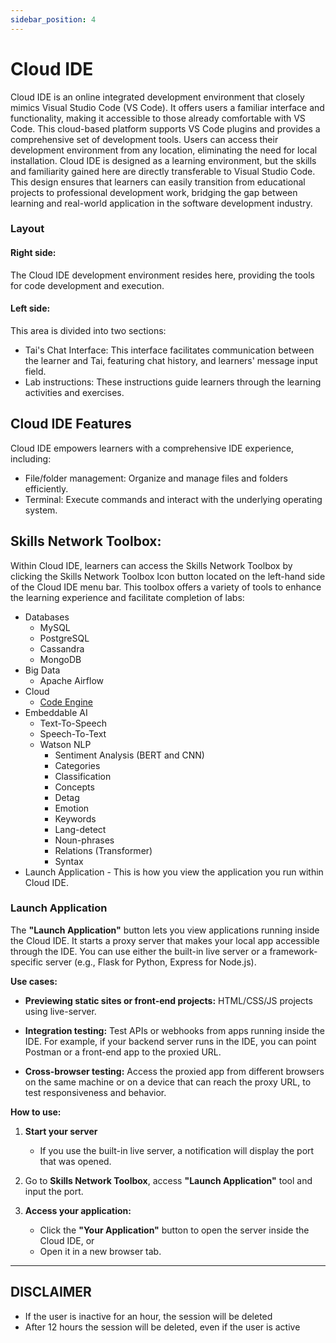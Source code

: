 ```yaml
---
sidebar_position: 4
---
```


# Cloud IDE

Cloud IDE is an online integrated development environment that closely mimics Visual Studio Code (VS Code). It offers users a familiar interface and functionality, making it accessible to those already comfortable with VS Code. This cloud-based platform supports VS Code plugins and provides a comprehensive set of development tools. Users can access their development environment from any location, eliminating the need for local installation. Cloud IDE is designed as a learning environment, but the skills and familiarity gained here are directly transferable to Visual Studio Code. This design ensures that learners can easily transition from educational projects to professional development work, bridging the gap between learning and real-world application in the software development industry.

### Layout

#### Right side: 
The Cloud IDE development environment resides here, providing the tools for code development and execution.

#### Left side: 
This area is divided into two sections:
 - Tai's Chat Interface: This interface facilitates communication between the learner and Tai, featuring chat history, and learners' message input field.
 - Lab instructions: These instructions guide learners through the learning activities and exercises.

## Cloud IDE Features

Cloud IDE empowers learners with a comprehensive IDE experience, including:
 - File/folder management: Organize and manage files and folders efficiently.
 - Terminal: Execute commands and interact with the underlying operating system.

## Skills Network Toolbox:

Within Cloud IDE, learners can access the Skills Network Toolbox by clicking the Skills Network Toolbox Icon button located on the left-hand side of the Cloud IDE menu bar. This toolbox offers a variety of tools to enhance the learning experience and facilitate completion of labs:

- Databases
  - MySQL
  - PostgreSQL
  - Cassandra
  - MongoDB
- Big Data
  - Apache Airflow
- Cloud
  - [Code Engine](./Code-Engine.md)
- Embeddable AI
  - Text-To-Speech
  - Speech-To-Text
  - Watson NLP
    - Sentiment Analysis (BERT and CNN)
    - Categories
    - Classification
    - Concepts
    - Detag
    - Emotion
    - Keywords
    - Lang-detect
    - Noun-phrases
    - Relations (Transformer)
    - Syntax
- Launch Application - This is how you view the application you run within Cloud IDE. 


### Launch Application

The **"Launch Application"** button lets you view applications running inside the Cloud IDE. It starts a proxy server that makes your local app accessible through the IDE. You can use either the built-in live server or a framework-specific server (e.g., Flask for Python, Express for Node.js).

**Use cases:**

- **Previewing static sites or front-end projects:**
  HTML/CSS/JS projects using live-server.

- **Integration testing:**
  Test APIs or webhooks from apps running inside the IDE. For example, if your backend server runs in the IDE, you can point Postman or a front-end app to the proxied URL.

- **Cross-browser testing:**
  Access the proxied app from different browsers on the same machine or on a device that can reach the proxy URL, to test responsiveness and behavior.

**How to use:**

1. **Start your server**
   - If you use the built-in live server, a notification will display the port that was opened.

2. Go to **Skills Network Toolbox**, access **"Launch Application"** tool and input the port.

3. **Access your application:**
   - Click the **"Your Application"** button to open the server inside the Cloud IDE, or
   - Open it in a new browser tab.

---

## DISCLAIMER

  - If the user is inactive for an hour, the session will be deleted
  - After 12 hours the session will be deleted, even if the user is active